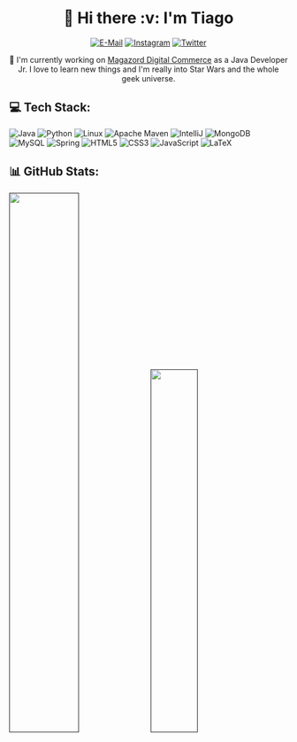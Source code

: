 
<div align="center">
  <h1>💫 Hi there :v: I'm Tiago</h1>
  
  [![E-Mail](https://img.shields.io/badge/ProtonMail-8B89CC?logo=protonmail&logoColor=white)](mailto:tiago.godoy@proton.me)
  [![Instagram](https://img.shields.io/badge/Instagram-%23E4405F.svg?logo=Instagram&logoColor=white)](https://instagram.com/tiaggofg)
  [![Twitter](https://img.shields.io/badge/Twitter-%231DA1F2.svg?logo=Twitter&logoColor=white)](https://twitter.com/tiaggofg)
  
  🌱 I'm currently working on [Magazord Digital Commerce](http://magazord.com.br/) as a Java Developer Jr. I love to learn new things and I'm really into Star Wars and the whole geek universe.
</div>

## 💻 Tech Stack:

![Java](https://img.shields.io/badge/java-%23ED8B00.svg?style=flat&logo=java&logoColor=white)
![Python](https://img.shields.io/badge/Python-14354C?style=flat&logo=python&logoColor=white)
![Linux](https://img.shields.io/badge/Linux-E34F26?style=flat&logo=linux&logoColor=black)
![Apache Maven](https://img.shields.io/badge/Apache%20Maven-C71A36?style=flat&logo=Apache%20Maven&logoColor=white)
![IntelliJ](https://img.shields.io/badge/IntelliJ_IDEA-000000.svg?style=flat&logo=intellij-idea&logoColor=white)
![MongoDB](https://img.shields.io/badge/MongoDB-4EA94B?style=flat&logo=mongodb&logoColor=white)
![MySQL](https://img.shields.io/badge/mysql-%2300f.svg?style=flat&logo=mysql&logoColor=white)
![Spring](https://img.shields.io/badge/spring-%236DB33F.svg?style=flat&logo=spring&logoColor=white)
![HTML5](https://img.shields.io/badge/html5-%23E34F26.svg?style=flat&logo=html5&logoColor=white)
![CSS3](https://img.shields.io/badge/css3-%231572B6.svg?style=flat&logo=css3&logoColor=white)
![JavaScript](https://img.shields.io/badge/javascript-%23323330.svg?style=flat&logo=javascript&logoColor=%23F7DF1E)
![LaTeX](https://img.shields.io/badge/latex-%23008080.svg?style=flat&logo=latex&logoColor=white)

## 📊 GitHub Stats:

[<img src="https://github-readme-streak-stats.herokuapp.com/?user=tiaggofg&theme=dark&hide_border=false" width="50%"/>]()
[<img src="https://github-readme-stats-sigma-five.vercel.app/api/top-langs/?username=tiaggofg&theme=dark&hide_border=false&include_all_commits=true&count_private=true&layout=compact" width="41%"/>]()
